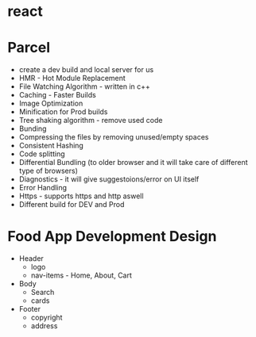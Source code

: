 # react

# Parcel

- create a dev build and local server for us
- HMR - Hot Module Replacement
- File Watching Algorithm - written in c++
- Caching - Faster Builds
- Image Optimization
- Minification for Prod builds
- Tree shaking algorithm - remove used code
- Bunding
- Compressing the files by removing unused/empty spaces
- Consistent Hashing
- Code splitting
- Differential Bundling (to older browser and it will take care of different type of browsers)
- Diagnostics - it will give suggestoions/error on UI itself
- Error Handling
- Https - supports https and http aswell
- Different build for DEV and Prod

# Food App Development Design

 - Header
    - logo
    - nav-items - Home, About, Cart
 - Body
    - Search
    - cards
 - Footer
    - copyright
    - address
